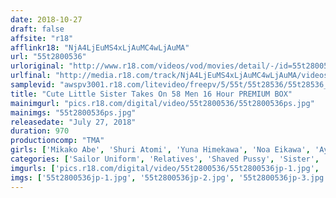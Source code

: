 ```yaml
---
date: 2018-10-27
draft: false
affsite: "r18"
afflinkr18: "NjA4LjEuMS4xLjAuMC4wLjAuMA"
url: "55t2800536"
urloriginal: "http://www.r18.com/videos/vod/movies/detail/-/id=55t2800536"
urlfinal: "http://media.r18.com/track/NjA4LjEuMS4xLjAuMC4wLjAuMA/videos/vod/movies/detail/-/id=55t2800536"
samplevid: "awspv3001.r18.com/litevideo/freepv/5/55t/55t28536/55t28536_dmb_w.mp4"
title: "Cute Little Sister Takes On 58 Men 16 Hour PREMIUM BOX"
mainimgurl: "pics.r18.com/digital/video/55t2800536/55t2800536ps.jpg"
mainimgs: "55t2800536ps.jpg"
releasedate: "July 27, 2018"
duration: 970
productioncomp: "TMA"
girls: ['Mikako Abe', 'Shuri Atomi', 'Yuna Himekawa', 'Noa Eikawa', 'Aya Sazanami', 'Iran Igarashi', 'Aoi Kururugi', 'Ai Sena', 'Mari Takasugi']
categories: ['Sailor Uniform', 'Relatives', 'Shaved Pussy', 'Sister', 'Over 4 Hours', 'Hi-Def']
imgurls: ['pics.r18.com/digital/video/55t2800536/55t2800536jp-1.jpg', 'pics.r18.com/digital/video/55t2800536/55t2800536jp-2.jpg', 'pics.r18.com/digital/video/55t2800536/55t2800536jp-3.jpg', 'pics.r18.com/digital/video/55t2800536/55t2800536jp-4.jpg', 'pics.r18.com/digital/video/55t2800536/55t2800536jp-5.jpg', 'pics.r18.com/digital/video/55t2800536/55t2800536jp-6.jpg', 'pics.r18.com/digital/video/55t2800536/55t2800536jp-7.jpg', 'pics.r18.com/digital/video/55t2800536/55t2800536jp-8.jpg', 'pics.r18.com/digital/video/55t2800536/55t2800536jp-9.jpg', 'pics.r18.com/digital/video/55t2800536/55t2800536jp-10.jpg', 'pics.r18.com/digital/video/55t2800536/55t2800536jp-11.jpg', 'pics.r18.com/digital/video/55t2800536/55t2800536jp-12.jpg', 'pics.r18.com/digital/video/55t2800536/55t2800536jp-13.jpg', 'pics.r18.com/digital/video/55t2800536/55t2800536jp-14.jpg', 'pics.r18.com/digital/video/55t2800536/55t2800536jp-15.jpg', 'pics.r18.com/digital/video/55t2800536/55t2800536jp-16.jpg', 'pics.r18.com/digital/video/55t2800536/55t2800536jp-17.jpg', 'pics.r18.com/digital/video/55t2800536/55t2800536jp-18.jpg', 'pics.r18.com/digital/video/55t2800536/55t2800536jp-19.jpg', 'pics.r18.com/digital/video/55t2800536/55t2800536jp-20.jpg']
imgs: ['55t2800536jp-1.jpg', '55t2800536jp-2.jpg', '55t2800536jp-3.jpg', '55t2800536jp-4.jpg', '55t2800536jp-5.jpg', '55t2800536jp-6.jpg', '55t2800536jp-7.jpg', '55t2800536jp-8.jpg', '55t2800536jp-9.jpg', '55t2800536jp-10.jpg', '55t2800536jp-11.jpg', '55t2800536jp-12.jpg', '55t2800536jp-13.jpg', '55t2800536jp-14.jpg', '55t2800536jp-15.jpg', '55t2800536jp-16.jpg', '55t2800536jp-17.jpg', '55t2800536jp-18.jpg', '55t2800536jp-19.jpg', '55t2800536jp-20.jpg']
---
```

